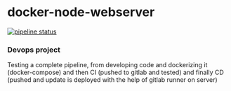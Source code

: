 # docker-node-webserver

[![pipeline status](https://gitlab.com/haakon36/docker-node-webserver/badges/production/pipeline.svg)](https://gitlab.com/haakon36/docker-node-webserver/-/commits/production)

### Devops project

Testing a complete pipeline, from developing code and dockerizing it (docker-compose) and then CI (pushed to gitlab and tested) and finally CD (pushed and update is deployed with the help of gitlab runner on server)
